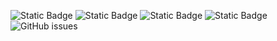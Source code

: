 ![Static Badge](https://img.shields.io/badge/blacklists-60-000000) ![Static Badge](https://img.shields.io/badge/blacklisted-2694336-cc0000) ![Static Badge](https://img.shields.io/badge/whitelisted-2242-00CC00) ![Static Badge](https://img.shields.io/badge/streaming_blacklist-28106-000000) ![GitHub issues](https://img.shields.io/github/issues/fabriziosalmi/blacklists)
